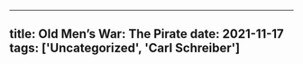 
---
title: Old Men’s War: The Pirate
date: 2021-11-17
tags: ['Uncategorized', 'Carl Schreiber']
---


